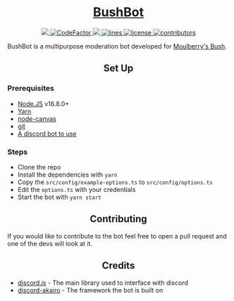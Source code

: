 <!-- markdownlint-disable-file MD010 MD033 MD041 -->

<a href="https://discord.com/api/oauth2/authorize?client_id=767478359348740148&permissions=5368709119918&scope=bot%20applications.commands"><h1 align="center" > BushBot </h1></a>

<div align="center">
    <!-- lint -->
    <a href="https://github.com/NotEnoughUpdates/bush-bot/actions">
        <img src="https://img.shields.io/github/workflow/status/NotEnoughUpdates/bush-bot/lint/master?style=normal" target="_blank">
    </a>
    <!-- code factor -->
    <a href="https://www.codefactor.io/repository/github/notenoughupdates/bush-bot">
        <img src="https://www.codefactor.io/repository/github/notenoughupdates/bush-bot/badge" alt="CodeFactor" />
    </a>
    <!-- language -->
    <a href="https://github.com/NotEnoughUpdates/bush-bot/">
        <img src="https://img.shields.io/github/languages/top/NotEnoughUpdates/bush-bot?&color=informational&logo=GitHub">
    </a>
    <!-- lines -->
    <a href="https://github.com/NotEnoughUpdates/bush-bot/graphs/code-frequency" target="_blank">
        <img src="https://img.shields.io/tokei/lines/github/NotEnoughUpdates/bush-bot?label=lines&color=informational&logo=GitHub" alt="lines">
    </a>
    <!-- license -->
    <a href="https://github.com/NotEnoughUpdates/bush-bot/blob/master/LICENSE" target="_blank">
        <img src="https://img.shields.io/badge/license-CC--BY--NC--SA--4.0-informational?logo=GitHub" alt="license">
    </a>
    <!-- contributors -->
    <a href="https://github.com/NotEnoughUpdates/bush-bot/graphs/contributors" target="_blank">
        <img src="https://img.shields.io/github/contributors/NotEnoughUpdates/bush-bot?color=informational&logo=GitHub" alt="contributors">
    </a>
    <!-- TODO: guild count and invite -->
    <!-- <a href="https://discord.gg/moulberry" target="_blank">
        <img src="https://img.shields.io/discord/516977525906341928?label=discord&color=informational&logo=Discord&logoColor=FFFFFF" alt="discord">
    </a> -->
</div>

BushBot is a multipurpose moderation bot developed for <a href ="https://discord.gg/moulberry">Moulberry's Bush</a>.

<h2 align="center">Set Up</h2>

<h3>Prerequisites</h3>

- <a href="https://nodejs.org/en/">Node.JS</a> v16.8.0+
- <a href="https://yarnpkg.com/getting-started/install">Yarn</a>
- <a href="https://github.com/Automattic/node-canvas/wiki/Installation:-Windows">node-canvas</a>
- <a href="https://git-scm.com/">git</a>
- <a href="https://discord.com/developers/applications">A discord bot to use</a>

<h3>Steps</h3>

- Clone the repo
- Install the dependencies with `yarn`
- Copy the `src/config/example-options.ts` to `src/config/options.ts`
- Edit the `options.ts` with your credentials
- Start the bot with `yarn start`

<h2 align="center">Contributing</h2>
If you would like to contribute to the bot feel free to open a pull request and one of the devs will look at it.

<h2 align="center">Credits</h2>

- <a href="https://discord.js.org/">discord.js</a> - The main library used to interface with discord
- <a href="https://discord-akairo.github.io/">discord-akairo</a> - The framework the bot is built on
